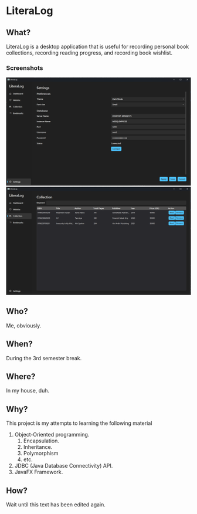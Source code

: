 # LiteraLog

## What?
LiteraLog is a desktop application that is useful for recording personal book collections, recording reading progress, and recording book wishlist. 
### Screenshots
![img_1.png](img_1.png)
![img_2.png](img_2.png)

## Who?
Me, obviously.

## When?
During the 3rd semester break.

## Where?
In my house, duh.

## Why?
This project is my attempts to learning the following material
1. Object-Oriented programming.
    1. Encapsulation.
    2. Inheritance.
    3. Polymorphism
    4. etc.
2. JDBC (Java Database Connectivity) API.
3. JavaFX Framework.

## How?
Wait until this text has been edited again.
